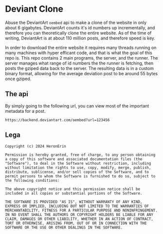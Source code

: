 # Deviant Clone

Abuse the DeviantArt `oembed` api to make a clone of the website in only about 6 gigabytes. DeviantArt counts it's id numbers up incrementally, and therefore you can theoretically clone the entire website. As of the time of writing, DeviantArt is at about 110 million posts, and therefore speed is key.

In order to download the entire website it requires many threads running on many machines with hyper efficant code, and that is what the goal of this repo is. This repo contains 2 main programs, the server, and the runner. The server manages what range of id numbers the the runner is fetching, then posts the gziped data back to the server. The resulting data is in a custom binary format, allowing for the average deviation post to be around 55 bytes once gziped. 

## The api
By simply going to the following url, you can view most of the important metadata for a post.

```plaintext
https://backend.deviantart.com/oembed?url=123456
``` 

## Lega
```plaintext
Copyright (c) 2024 HeronErin

Permission is hereby granted, free of charge, to any person obtaining a copy of this software and associated documentation files (the "Software"), to deal in the Software without restriction, including without limitation the rights to use, copy, modify, merge, publish, distribute, sublicense, and/or sell copies of the Software, and to permit persons to whom the Software is furnished to do so, subject to the following conditions:

The above copyright notice and this permission notice shall be included in all copies or substantial portions of the Software.

THE SOFTWARE IS PROVIDED "AS IS", WITHOUT WARRANTY OF ANY KIND, EXPRESS OR IMPLIED, INCLUDING BUT NOT LIMITED TO THE WARRANTIES OF MERCHANTABILITY, FITNESS FOR A PARTICULAR PURPOSE AND NONINFRINGEMENT. IN NO EVENT SHALL THE AUTHORS OR COPYRIGHT HOLDERS BE LIABLE FOR ANY CLAIM, DAMAGES OR OTHER LIABILITY, WHETHER IN AN ACTION OF CONTRACT, TORT OR OTHERWISE, ARISING FROM, OUT OF OR IN CONNECTION WITH THE SOFTWARE OR THE USE OR OTHER DEALINGS IN THE SOFTWARE.
```

